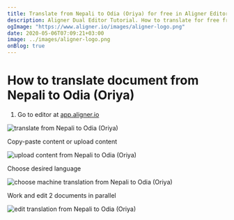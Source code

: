 ```yaml
---
title: Translate from Nepali to Odia (Oriya) for free in Aligner Editor
description: Aligner Dual Editor Tutorial. How to translate for free from Nepali to Odia (Oriya). Aligner is multilingual document management platform. 
ogImage: "https://www.aligner.io/images/aligner-logo.png"
date: 2020-05-06T07:09:21+03:00
image: ../images/aligner-logo.png
onBlog: true
---
```


# How to translate document from Nepali to Odia (Oriya)

1. Go to editor at [app.aligner.io](https://app.aligner.io "Aligner App web page")

![translate from Nepali to Odia (Oriya)](../aligner-blank-editor.png "translate from Nepali to Odia (Oriya)")

Copy-paste content or upload content

![upload content from Nepali to Odia (Oriya)](../aligner-uploaded-document.png "upload content from Nepali to Odia (Oriya)")

Choose desired language

![choose machine translation from Nepali to Odia (Oriya)](../aligner-language-dropdown.png "choose machine translation from Nepali to Odia (Oriya)")

Work and edit 2 documents in parallel

![edit translation from Nepali to Odia (Oriya)](../aligner-double-sitded-editor.png "edit translation from Nepali to Odia (Oriya)")

